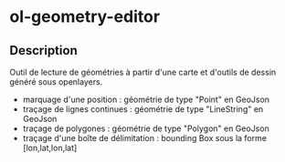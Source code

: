 # ol-geometry-editor

## Description

Outil de lecture de géométries à partir d'une carte et d'outils de dessin généré sous openlayers.

* marquage d'une position : géométrie de type "Point" en GeoJson
* traçage de lignes continues : géométrie de type "LineString" en GeoJson
* traçage de polygones : géométrie de type "Polygon" en GeoJson
* traçage d'une boîte de délimitation : bounding Box sous la forme [lon,lat,lon,lat]

